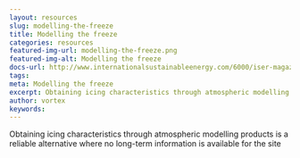 ```yaml
---
layout: resources
slug: modelling-the-freeze
title: Modelling the freeze
categories: resources
featured-img-url: modelling-the-freeze.png
featured-img-alt: Modelling the freeze
docs-url: http://www.internationalsustainableenergy.com/6000/iser-magazine/past-issues/issue-2-2012/modelling-the-freeze/
tags:
meta: Modelling the freeze
excerpt: Obtaining icing characteristics through atmospheric modelling products is a reliable alternative where no long-term information is available for the site.
author: vortex
keywords: 
---
```

Obtaining icing characteristics through atmospheric modelling products is a reliable alternative where no long-term information is available for the site
